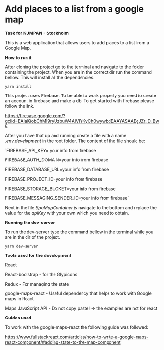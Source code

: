 # Add places to a list from a google map

**Task for KUMPAN - Stockholm**

This is a web application that allows users to add places to a list from a Google Map.

**How to run it**

After cloning the project go to the terminal and navigate to the folder containing the project. When you are in the correct dir run the command bellow. This will install all the dependencies.

`yarn install`

This project uses Firebase. To be able to work properly you need to create an account in firebase and make a db. To get started with firebase please follow the link.

https://firebase.google.com/?gclid=EAIaIQobChMI9ryUzbuW4AIVlYKyCh0wywbdEAAYASAAEgJZr_D_BwE

After you have that up and running create a file with a name _.env.development_ in the root folder. The content of the file should be:

`FIREBASE_API_KEY= your info from firebase

FIREBASE_AUTH_DOMAIN=your info from firebase

FIREBASE_DATABASE_URL=your info from firebase

FIREBASE_PROJECT_ID=your info from firebase

FIREBASE_STORAGE_BUCKET=your info from firebase

FIREBASE_MESSAGING_SENDER_ID=your info from firebase`

Next in the file _SpaMapContainer.js_ navigate to the bottom and replace the value for the _apiKey_ with your own which you need to obtain.

**Running the dev-server**

To run the dev-server type the command bellow in the terminal while you are in the dir of the project.

`yarn dev-server`

**Tools used for the development**

React

React-bootstrap - for the Glypicons 

Redux - For managing the state

google-maps-react - Useful dependency that helps to work with Google maps in React

Maps JavaScript API - Do not copy paste! -> the examples are not for react

**Guides used**

To work with the google-maps-react the following guide was followed:

https://www.fullstackreact.com/articles/how-to-write-a-google-maps-react-component/#adding-state-to-the-map-component
